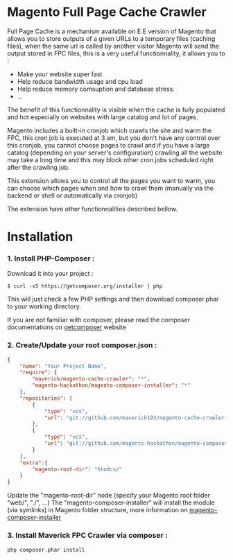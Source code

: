 Magento Full Page Cache Crawler
===============================

Full Page Cache is a mechanism available on E.E version of Magento that allows you to store outputs of a given URLs to a temporary files (caching files), when the same url is called by another visitor Magento will send the output stored in FPC files, this is a very useful functionnality, it allows you to :
- Make your website super fast
- Help reduce bandwidth usage and cpu load
- Help reduce memory comsuption and database stress.
- ...

The benefit of this functionnality is visible when the cache is fully populated and hot especially on websites with large catalog and lot of pages.

Magento includes a built-in cronjob which crawls the site and warm the FPC, this cron job is executed at 3 am, but you don't have any control over this cronjob, you cannot choose pages to crawl and if you have a large catalog (depending on your server's configuration) crawling all the website may take a long time and this may block other cron jobs scheduled right after the crawling job.

This extension allows you to control all the pages you want to warm, you can choose which pages when and how to crawl them (manually via the backend or shell or automatically via cronjob)

The extension have other functionnalities described bellow.

Installation
============
### 1. Install PHP-Composer :
Download it into your project :
```
$ curl -sS https://getcomposer.org/installer | php
```
This will just check a few PHP settings and then download composer.phar to your working directory.

If you are not familiar with composer, please read the composer documentations on [getcomposer](http://getcomposer.org) website

### 2. Create/Update your root composer.json :
```json
{
    "name": "Your Project Name",
    "require": {
        "maverick/magento-cache-crawler": "*",
        "magento-hackathon/magento-composer-installer": "*"
    },
    "repositories": [
        {
            "type": "vcs",
            "url": "git://github.com/maverick193/magento-cache-crawler.git"
        },
        {
            "type": "vcs",
            "url": "git://github.com/magento-hackathon/magento-composer-installer.git"
        }
    ],
    "extra":{
        "magento-root-dir": "htodcs/"
    }
}
```
Update the "magento-root-dir" node (specify your Magento root folder "web/", "./", ...)
The "magento-composer-installer" will install the module (via symlinks) in Magento folder structure, more information on [magento-composer-installer](https://github.com/magento-hackathon/magento-composer-installer)

### 3. Install Maverick FPC Crawler via composer :
```
php composer.phar install
```
